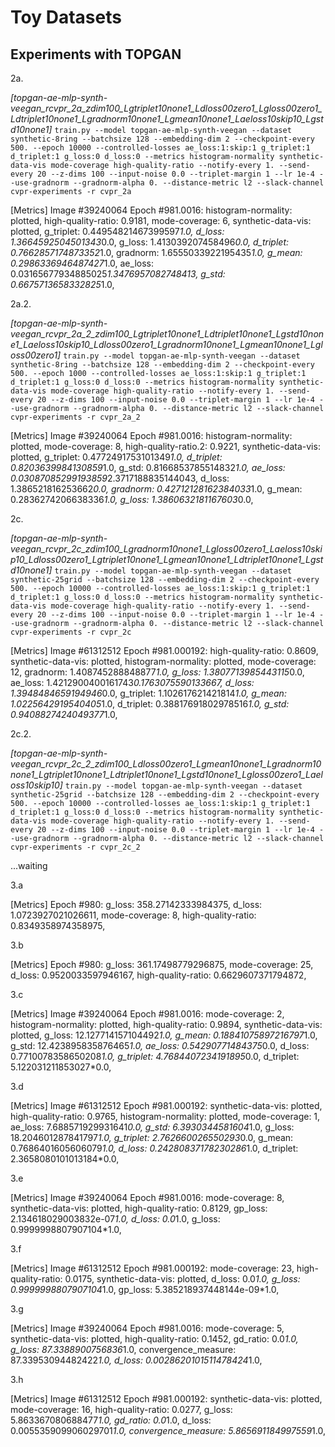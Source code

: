 # Toy Datasets

## Experiments with TOPGAN

2a.

*[topgan-ae-mlp-synth-veegan_rcvpr_2a_zdim100_Lgtriplet10none1_Ldloss00zero1_Lgloss00zero1_Ldtriplet10none1_Lgradnorm10none1_Lgmean10none1_Laeloss10skip10_Lgstd10none1]*
`train.py --model topgan-ae-mlp-synth-veegan --dataset synthetic-8ring --batchsize 128 --embedding-dim 2 --checkpoint-every 500. --epoch 10000 --controlled-losses ae_loss:1:skip:1 g_triplet:1 d_triplet:1 g_loss:0 d_loss:0 --metrics histogram-normality synthetic-data-vis mode-coverage high-quality-ratio --notify-every 1. --send-every 20 --z-dims 100 --input-noise 0.0 --triplet-margin 1 --lr 1e-4 --use-gradnorm --gradnorm-alpha 0. --distance-metric l2 --slack-channel cvpr-experiments -r cvpr_2a`

[Metrics] Image #39240064 Epoch #981.0016:  histogram-normality: plotted, high-quality-ratio: 0.9181, mode-coverage: 6, synthetic-data-vis: plotted, g_triplet: 0.44954821467399597*1.0, d_loss: 1.3664592504501343*0.0, g_loss: 1.413039207458496*0.0, d_triplet: 0.7662857174873352*1.0, gradnorm: 1.6555033922195435*1.0, g_mean: 0.2986336946487427*1.0, ae_loss: 0.03165677934885025*1.3476957082748413, g_std: 0.6675713658332825*1.0,

2a.2.

*[topgan-ae-mlp-synth-veegan_rcvpr_2a_2_zdim100_Lgtriplet10none1_Ldtriplet10none1_Lgstd10none1_Laeloss10skip10_Ldloss00zero1_Lgradnorm10none1_Lgmean10none1_Lgloss00zero1]*
`train.py --model topgan-ae-mlp-synth-veegan --dataset synthetic-8ring --batchsize 128 --embedding-dim 2 --checkpoint-every 500. --epoch 1000 --controlled-losses ae_loss:1:skip:1 g_triplet:1 d_triplet:1 g_loss:0 d_loss:0 --metrics histogram-normality synthetic-data-vis mode-coverage high-quality-ratio --notify-every 1. --send-every 20 --z-dims 100 --input-noise 0.0 --triplet-margin 1 --lr 1e-4 --use-gradnorm --gradnorm-alpha 0. --distance-metric l2 --slack-channel cvpr-experiments -r cvpr_2a_2`

[Metrics] Image #39240064 Epoch #981.0016:  histogram-normality: plotted, mode-coverage: 8, high-quality-ratio.2: 0.9221, synthetic-data-vis: plotted, g_triplet: 0.4772491753101349*1.0, d_triplet: 0.8203639984130859*1.0, g_std: 0.8166853785514832*1.0, ae_loss: 0.03087085299193859*2.3717188835144043, d_loss: 1.386521816253662*0.0, gradnorm: 0.42712128162384033*1.0, g_mean: 0.2836274206638336*1.0, g_loss: 1.3860632181167603*0.0,

2c.

*[topgan-ae-mlp-synth-veegan_rcvpr_2c_zdim100_Lgradnorm10none1_Lgloss00zero1_Laeloss10skip10_Ldloss00zero1_Lgtriplet10none1_Lgmean10none1_Ldtriplet10none1_Lgstd10none1]*
`train.py --model topgan-ae-mlp-synth-veegan --dataset synthetic-25grid --batchsize 128 --embedding-dim 2 --checkpoint-every 500. --epoch 10000 --controlled-losses ae_loss:1:skip:1 g_triplet:1 d_triplet:1 g_loss:0 d_loss:0 --metrics histogram-normality synthetic-data-vis mode-coverage high-quality-ratio --notify-every 1. --send-every 20 --z-dims 100 --input-noise 0.0 --triplet-margin 1 --lr 1e-4 --use-gradnorm --gradnorm-alpha 0. --distance-metric l2 --slack-channel cvpr-experiments -r cvpr_2c`

[Metrics] Image #61312512 Epoch #981.000192:  high-quality-ratio: 0.8609, synthetic-data-vis: plotted, histogram-normality: plotted, mode-coverage: 12, gradnorm: 1.408745288848877*1.0, g_loss: 1.3807713985443115*0.0, ae_loss: 1.4212900400161743*0.1763075590133667, d_loss: 1.3948484659194946*0.0, g_triplet: 1.102617621421814*1.0, g_mean: 1.0225642919540405*1.0, d_triplet: 0.38817691802978516*1.0, g_std: 0.9408827424049377*1.0,

2c.2.

*[topgan-ae-mlp-synth-veegan_rcvpr_2c_2_zdim100_Ldloss00zero1_Lgmean10none1_Lgradnorm10none1_Lgtriplet10none1_Ldtriplet10none1_Lgstd10none1_Lgloss00zero1_Laeloss10skip10]*
`train.py --model topgan-ae-mlp-synth-veegan --dataset synthetic-25grid --batchsize 128 --embedding-dim 2 --checkpoint-every 500. --epoch 10000 --controlled-losses ae_loss:1:skip:1 g_triplet:1 d_triplet:1 g_loss:0 d_loss:0 --metrics histogram-normality synthetic-data-vis mode-coverage high-quality-ratio --notify-every 1. --send-every 20 --z-dims 100 --input-noise 0.0 --triplet-margin 1 --lr 1e-4 --use-gradnorm --gradnorm-alpha 0. --distance-metric l2 --slack-channel cvpr-experiments -r cvpr_2c_2`

...waiting

3.a

[Metrics] Epoch #980:  g_loss: 358.27142333984375, d_loss: 1.0723927021026611, mode-coverage: 8, high-quality-ratio: 0.8349358974358975,

3.b

[Metrics] Epoch #980:  g_loss: 361.17498779296875, mode-coverage: 25, d_loss: 0.9520033597946167, high-quality-ratio: 0.6629607371794872,

3.c

[Metrics] Image #39240064 Epoch #981.0016:  mode-coverage: 2, histogram-normality: plotted, high-quality-ratio: 0.9894, synthetic-data-vis: plotted, g_loss: 12.127714157104492*1.0, g_mean: 0.18841075897216797*1.0, g_std: 12.423895835876465*1.0, ae_loss: 0.54290771484375*0.0, d_loss: 0.7710078358650208*1.0, g_triplet: 4.7684407234191895*0.0, d_triplet: 5.122031211853027*0.0,

3.d

[Metrics] Image #61312512 Epoch #981.000192:  synthetic-data-vis: plotted, high-quality-ratio: 0.9765, histogram-normality: plotted, mode-coverage: 1, ae_loss: 7.688571929931641*0.0, g_std: 6.3930344581604*1.0, g_loss: 18.204601287841797*1.0, g_triplet: 2.762660026550293*0.0, g_mean: 0.7686401605606079*1.0, d_loss: 0.24280837178230286*1.0, d_triplet: 2.3658080101013184*0.0,

3.e

[Metrics] Image #39240064 Epoch #981.0016:  mode-coverage: 8, synthetic-data-vis: plotted, high-quality-ratio: 0.8129, gp_loss: 2.134618029003832e-07*1.0, d_loss: 0.0*1.0, g_loss: 0.9999998807907104*1.0,

3.f

[Metrics] Image #61312512 Epoch #981.000192:  mode-coverage: 23, high-quality-ratio: 0.0175, synthetic-data-vis: plotted, d_loss: 0.0*1.0, g_loss: 0.9999998807907104*1.0, gp_loss: 5.385218937448144e-09*1.0,

3.g

[Metrics] Image #39240064 Epoch #981.0016:  mode-coverage: 5, synthetic-data-vis: plotted, high-quality-ratio: 0.1452, gd_ratio: 0.0*1.0, g_loss: 87.3388900756836*1.0, convergence_measure: 87.33953094482422*1.0, d_loss: 0.0028620101511478424*1.0,

3.h

[Metrics] Image #61312512 Epoch #981.000192:  synthetic-data-vis: plotted, mode-coverage: 16, high-quality-ratio: 0.0277, g_loss: 5.863367080688477*1.0, gd_ratio: 0.0*1.0, d_loss: 0.005535909906029701*1.0, convergence_measure: 5.865691184997559*1.0,